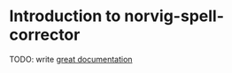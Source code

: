 # Introduction to norvig-spell-corrector

TODO: write [great documentation](http://jacobian.org/writing/what-to-write/)
